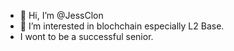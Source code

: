 - 👋 Hi, I’m @JessClon
- 👀 I’m interested in blochchain especially L2 Base.
- I wont to be a successful senior.

<!---
JessClon/JessClon is a ✨ special ✨ repository because its `README.md` (this file) appears on your GitHub profile.
You can click the Preview link to take a look at your changes.
--->
